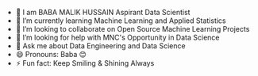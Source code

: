 - 👋 I am BABA MALIK HUSSAIN Aspirant Data Scientist
- 🌱 I’m currently learning Machine Learning and Applied Statistics
- 💞️ I’m looking to collaborate on Open Source Machine Learning Projects
- 🤔 I’m looking for help with MNC's Opportunity in Data Science
- 💬 Ask me about Data Engineering and Data Science
- 😄 Pronouns: Baba 😊
- ⚡ Fun fact: Keep Smiling & Shining Always

<!---
BabaMalik/BabaMalik is a ✨ special ✨ repository because its `README.md` (this file) appears on your GitHub profile.
You can click the Preview link to take a look at your changes.
--->

